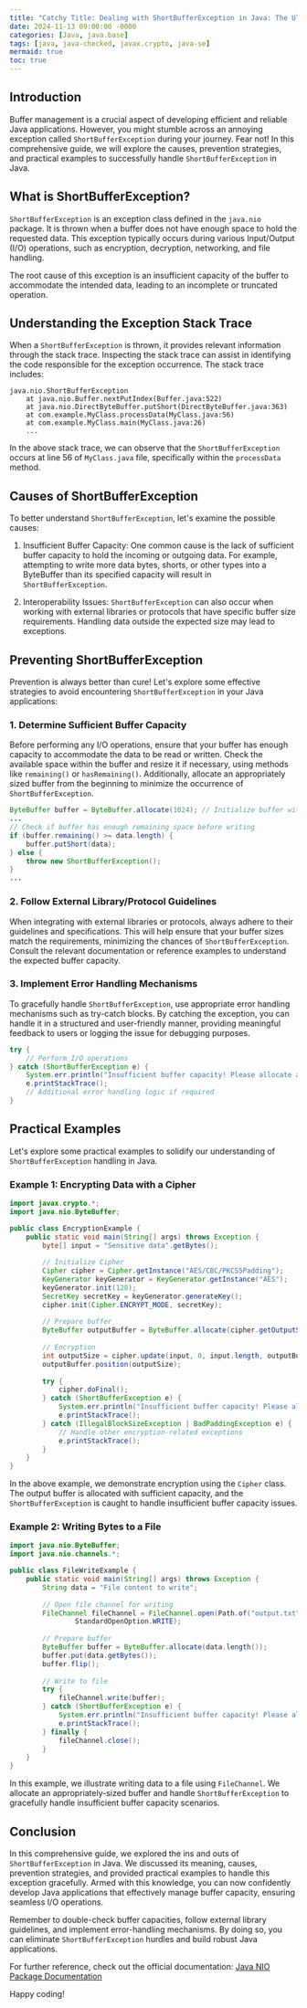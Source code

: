 ```yaml
---
title: "Catchy Title: Dealing with ShortBufferException in Java: The Ultimate Guide for Seamless Buffer Management"
date: 2024-11-13 09:00:00 -0000
categories: [Java, java.base]
tags: [java, java-checked, javax.crypto, java-se]
mermaid: true
toc: true
---
```



## Introduction

Buffer management is a crucial aspect of developing efficient and reliable Java applications. However, you might stumble across an annoying exception called `ShortBufferException` during your journey. Fear not! In this comprehensive guide, we will explore the causes, prevention strategies, and practical examples to successfully handle `ShortBufferException` in Java.

## What is ShortBufferException?

`ShortBufferException` is an exception class defined in the `java.nio` package. It is thrown when a buffer does not have enough space to hold the requested data. This exception typically occurs during various Input/Output (I/O) operations, such as encryption, decryption, networking, and file handling. 

The root cause of this exception is an insufficient capacity of the buffer to accommodate the intended data, leading to an incomplete or truncated operation. 

## Understanding the Exception Stack Trace

When a `ShortBufferException` is thrown, it provides relevant information through the stack trace. Inspecting the stack trace can assist in identifying the code responsible for the exception occurrence. The stack trace includes:

```
java.nio.ShortBufferException
    at java.nio.Buffer.nextPutIndex(Buffer.java:522)
    at java.nio.DirectByteBuffer.putShort(DirectByteBuffer.java:363)
    at com.example.MyClass.processData(MyClass.java:56)
    at com.example.MyClass.main(MyClass.java:26)
    ...
```

In the above stack trace, we can observe that the `ShortBufferException` occurs at line 56 of `MyClass.java` file, specifically within the `processData` method.

## Causes of ShortBufferException

To better understand `ShortBufferException`, let's examine the possible causes:

1. Insufficient Buffer Capacity: One common cause is the lack of sufficient buffer capacity to hold the incoming or outgoing data. For example, attempting to write more data bytes, shorts, or other types into a ByteBuffer than its specified capacity will result in `ShortBufferException`.

2. Interoperability Issues: `ShortBufferException` can also occur when working with external libraries or protocols that have specific buffer size requirements. Handling data outside the expected size may lead to exceptions.

## Preventing ShortBufferException

Prevention is always better than cure! Let's explore some effective strategies to avoid encountering `ShortBufferException` in your Java applications:

### 1. Determine Sufficient Buffer Capacity

Before performing any I/O operations, ensure that your buffer has enough capacity to accommodate the data to be read or written. Check the available space within the buffer and resize it if necessary, using methods like `remaining()` or `hasRemaining()`. Additionally, allocate an appropriately sized buffer from the beginning to minimize the occurrence of `ShortBufferException`.

```java
ByteBuffer buffer = ByteBuffer.allocate(1024); // Initialize buffer with sufficient capacity
...
// Check if buffer has enough remaining space before writing
if (buffer.remaining() >= data.length) {
    buffer.putShort(data);
} else {
    throw new ShortBufferException();
}
...
```

### 2. Follow External Library/Protocol Guidelines

When integrating with external libraries or protocols, always adhere to their guidelines and specifications. This will help ensure that your buffer sizes match the requirements, minimizing the chances of `ShortBufferException`. Consult the relevant documentation or reference examples to understand the expected buffer capacity.

### 3. Implement Error Handling Mechanisms

To gracefully handle `ShortBufferException`, use appropriate error handling mechanisms such as try-catch blocks. By catching the exception, you can handle it in a structured and user-friendly manner, providing meaningful feedback to users or logging the issue for debugging purposes.

```java
try {
    // Perform I/O operations
} catch (ShortBufferException e) {
    System.err.println("Insufficient buffer capacity! Please allocate a larger buffer.");
    e.printStackTrace();
    // Additional error handling logic if required
}
```

## Practical Examples

Let's explore some practical examples to solidify our understanding of `ShortBufferException` handling in Java.

### Example 1: Encrypting Data with a Cipher

```java
import javax.crypto.*;
import java.nio.ByteBuffer;

public class EncryptionExample {
    public static void main(String[] args) throws Exception {
        byte[] input = "Sensitive data".getBytes();
        
        // Initialize Cipher
        Cipher cipher = Cipher.getInstance("AES/CBC/PKCS5Padding");
        KeyGenerator keyGenerator = KeyGenerator.getInstance("AES");
        keyGenerator.init(128);
        SecretKey secretKey = keyGenerator.generateKey();
        cipher.init(Cipher.ENCRYPT_MODE, secretKey);
        
        // Prepare buffer
        ByteBuffer outputBuffer = ByteBuffer.allocate(cipher.getOutputSize(input.length));
        
        // Encryption
        int outputSize = cipher.update(input, 0, input.length, outputBuffer.array());
        outputBuffer.position(outputSize);
        
        try {
            cipher.doFinal();
        } catch (ShortBufferException e) {
            System.err.println("Insufficient buffer capacity! Please allocate a larger buffer.");
            e.printStackTrace();
        } catch (IllegalBlockSizeException | BadPaddingException e) {
            // Handle other encryption-related exceptions
            e.printStackTrace();
        }
    }
}
```

In the above example, we demonstrate encryption using the `Cipher` class. The output buffer is allocated with sufficient capacity, and the `ShortBufferException` is caught to handle insufficient buffer capacity issues.

### Example 2: Writing Bytes to a File

```java
import java.nio.ByteBuffer;
import java.nio.channels.*;

public class FileWriteExample {
    public static void main(String[] args) throws Exception {
        String data = "File content to write";
        
        // Open file channel for writing
        FileChannel fileChannel = FileChannel.open(Path.of("output.txt"), StandardOpenOption.CREATE,
                StandardOpenOption.WRITE);
        
        // Prepare buffer
        ByteBuffer buffer = ByteBuffer.allocate(data.length());
        buffer.put(data.getBytes());
        buffer.flip();
        
        // Write to file
        try {
            fileChannel.write(buffer);
        } catch (ShortBufferException e) {
            System.err.println("Insufficient buffer capacity! Please allocate a larger buffer.");
            e.printStackTrace();
        } finally {
            fileChannel.close();
        }
    }
}
```

In this example, we illustrate writing data to a file using `FileChannel`. We allocate an appropriately-sized buffer and handle `ShortBufferException` to gracefully handle insufficient buffer capacity scenarios.

## Conclusion

In this comprehensive guide, we explored the ins and outs of `ShortBufferException` in Java. We discussed its meaning, causes, prevention strategies, and provided practical examples to handle this exception gracefully. Armed with this knowledge, you can now confidently develop Java applications that effectively manage buffer capacity, ensuring seamless I/O operations.

Remember to double-check buffer capacities, follow external library guidelines, and implement error-handling mechanisms. By doing so, you can eliminate `ShortBufferException` hurdles and build robust Java applications.

For further reference, check out the official documentation: [Java NIO Package Documentation](https://docs.oracle.com/en/java/javase/11/docs/api/java.base/java/nio/package-summary.html)

Happy coding!